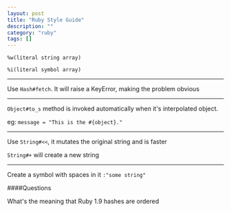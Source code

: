 ```yaml
---
layout: post
title: "Ruby Style Guide"
description: ""
category: "ruby"
tags: []
---
```


```
%w(literal string array)
```

```
%i(literal symbol array)
```

***

Use ```Hash#fetch```. It will raise a KeyError, making the problem obvious

***

```Object#to_s``` method is invoked automatically when it's interpolated object.

eg: ```message = "This is the #{object}."```

***

Use ```String#<<```, it mutates the original string and is faster

```String#+``` will create a new string

***

Create a symbol with spaces in it ```:"some string"```

####Questions

What's the meaning that Ruby 1.9 hashes are ordered
